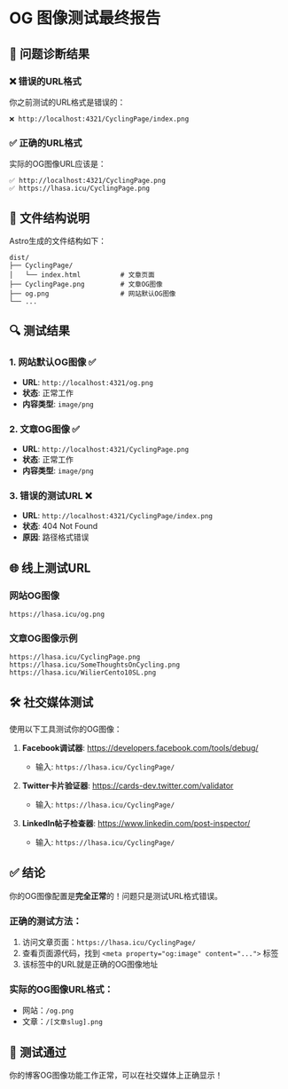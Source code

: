 # OG 图像测试最终报告

## 🎯 问题诊断结果

### ❌ 错误的URL格式
你之前测试的URL格式是错误的：
```
❌ http://localhost:4321/CyclingPage/index.png
```

### ✅ 正确的URL格式
实际的OG图像URL应该是：
```
✅ http://localhost:4321/CyclingPage.png
✅ https://lhasa.icu/CyclingPage.png
```

## 📁 文件结构说明

Astro生成的文件结构如下：

```
dist/
├── CyclingPage/
│   └── index.html          # 文章页面
├── CyclingPage.png         # 文章OG图像
├── og.png                  # 网站默认OG图像
└── ...
```

## 🔍 测试结果

### 1. 网站默认OG图像 ✅
- **URL**: `http://localhost:4321/og.png`
- **状态**: 正常工作
- **内容类型**: `image/png`

### 2. 文章OG图像 ✅
- **URL**: `http://localhost:4321/CyclingPage.png`
- **状态**: 正常工作
- **内容类型**: `image/png`

### 3. 错误的测试URL ❌
- **URL**: `http://localhost:4321/CyclingPage/index.png`
- **状态**: 404 Not Found
- **原因**: 路径格式错误

## 🌐 线上测试URL

### 网站OG图像
```
https://lhasa.icu/og.png
```

### 文章OG图像示例
```
https://lhasa.icu/CyclingPage.png
https://lhasa.icu/SomeThoughtsOnCycling.png
https://lhasa.icu/WilierCento10SL.png
```

## 🛠️ 社交媒体测试

使用以下工具测试你的OG图像：

1. **Facebook调试器**: https://developers.facebook.com/tools/debug/
   - 输入: `https://lhasa.icu/CyclingPage/`
   
2. **Twitter卡片验证器**: https://cards-dev.twitter.com/validator
   - 输入: `https://lhasa.icu/CyclingPage/`
   
3. **LinkedIn帖子检查器**: https://www.linkedin.com/post-inspector/
   - 输入: `https://lhasa.icu/CyclingPage/`

## ✅ 结论

你的OG图像配置是**完全正常**的！问题只是测试URL格式错误。

### 正确的测试方法：
1. 访问文章页面：`https://lhasa.icu/CyclingPage/`
2. 查看页面源代码，找到 `<meta property="og:image" content="...">` 标签
3. 该标签中的URL就是正确的OG图像地址

### 实际的OG图像URL格式：
- 网站：`/og.png`
- 文章：`/[文章slug].png`

## 🎉 测试通过

你的博客OG图像功能工作正常，可以在社交媒体上正确显示！ 